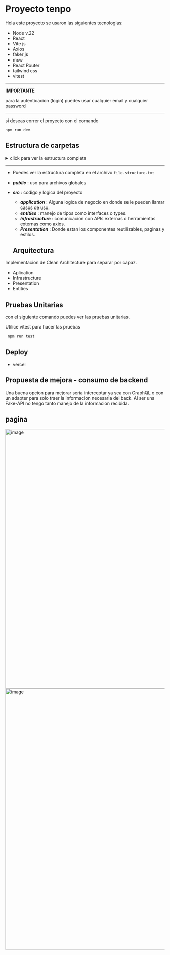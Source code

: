 # Proyecto tenpo

Hola este proyecto se usaron las siguientes tecnologias:

- Node v.22
- React
- Vite js
- Axios
- faker js
- msw
- React Router
- tailwind css
- vitest

---

**IMPORTANTE**

para la autenticacion (login) puedes usar cualquier email y cualquier password

---

si deseas correr el proyecto con el comando

```bash
npm run dev
```

## Estructura de carpetas

<details>
  <summary>click para ver la estructura completa</summary>
  
```bash
.
├── eslint.config.js
├── file-structure.txt
├── index.html
├── package-lock.json
├── package.json
├── postcss.config.mjs
├── public
│   ├── mockServiceWorker.js
│   └── vite.svg
├── README.md
├── src
│   ├── App.tsx
│   ├── application
│   │   ├── config
│   │   │   └── index.ts
│   │   └── useCase
│   │       ├── GenerateFakeJWT
│   │       │   └── index.ts
│   │       └── PermissionsRouter
│   │           ├── index.ts
│   │           ├── isAuthenticated.tsx
│   │           ├── ProtectedRoute.tsx
│   │           └── PublicRouter.tsx
│   ├── entities
│   │   ├── RowRendered.ts
│   │   └── Users.ts
│   ├── index.css
│   ├── infrastructure
│   │   ├── api
│   │   │   ├── auth
│   │   │   │   ├── auth.ts
│   │   │   │   └── index.ts
│   │   │   └── browser
│   │   │       └── index.ts
│   │   ├── axios
│   │   │   └── index.ts
│   │   └── Router
│   │       ├── provider.tsx
│   │       └── router.tsx
│   ├── main.tsx
│   ├── presentation
│   │   ├── assets
│   │   │   ├── logo.jpeg
│   │   │   └── react.svg
│   │   ├── components
│   │   │   ├── icons
│   │   │   │   ├── FaFacebook.tsx
│   │   │   │   ├── FaInstagram.tsx
│   │   │   │   ├── FaLinkedin.tsx
│   │   │   │   ├── FaTwitter.tsx
│   │   │   │   └── index.tsx
│   │   │   ├── Layout
│   │   │   │   ├── Footer
│   │   │   │   │   ├── Footer.tsx
│   │   │   │   │   └── index.ts
│   │   │   │   ├── Layout.tsx
│   │   │   │   └── Navbar
│   │   │   │       ├── index.ts
│   │   │   │       └── Navbar.tsx
│   │   │   ├── rowRender
│   │   │   │   ├── index.ts
│   │   │   │   └── rowRender.tsx
│   │   │   └── UserList
│   │   │       ├── index.ts
│   │   │       └── UserList.tsx
│   │   └── screens
│   │       ├── Home
│   │       │   ├── Home.tsx
│   │       │   └── index.ts
│   │       └── Login
│   │           ├── index.ts
│   │           └── Login.tsx
│   └── vite-env.d.ts
├── tailwind.config.ts
├── tsconfig.app.json
├── tsconfig.json
├── tsconfig.node.json
└── vite.config.ts

27 directories, 52 files

````

</details>

---

- Puedes ver la estructura completa en el archivo `file-structure.txt`

- **_public_** : uso para archivos globales
- **_src_** : codigo y logica del proyecto
  - **_application_** : Alguna logica de negocio en donde se le pueden llamar casos de uso.
  - **_entities_** : manejo de tipos como interfaces o types.
  - **_Infrastructure_** : comunicacion con APIs externas o herramientas externas como axios.
  - **_Presentation_** : Donde estan los componentes reutilizables, paginas y estilos.

  ## Arquitectura

Implementacion de Clean Architecture para separar por capaz.

- Aplication
- Infrastructure
- Presentation
- Entities

## Pruebas Unitarias

con el siguiente comando puedes ver las pruebas unitarias.

Utilice vitest para hacer las pruebas

```bash
 npm run test
````

## Deploy

- vercel

## Propuesta de mejora - consumo de backend

Una buena opcion para mejorar seria interceptar ya sea con GraphQL o con un adapter para solo traer la informacion necesaria del back. Al ser una Fake-API no tengo tanto manejo de la informacion recibida.

## pagina

<img width="816" alt="image" src="https://github.com/user-attachments/assets/b61aa9d8-696a-40a3-813a-f7098e052f2a" />

<img width="823" alt="image" src="https://github.com/user-attachments/assets/f4fd3d2d-9d56-4e37-a265-c4e358e4a0c2" />



